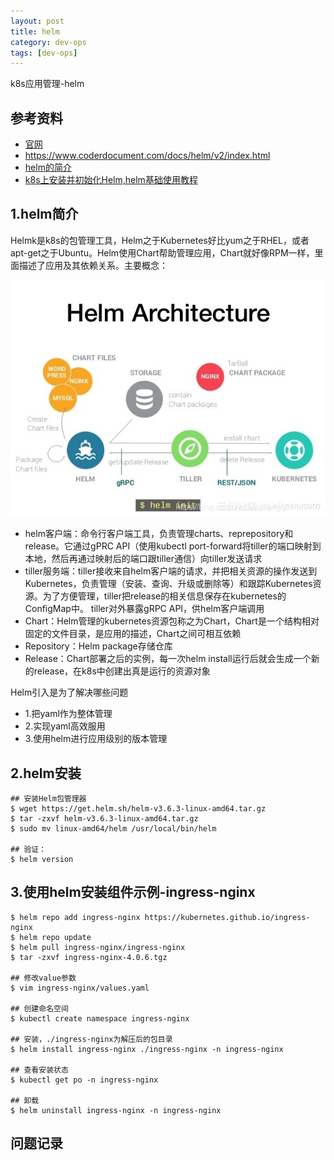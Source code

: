 ```yaml
---
layout: post
title: helm
category: dev-ops
tags: [dev-ops]
---
```


k8s应用管理-helm

## 参考资料
- [官网](https://helm.sh/docs/intro/)
- https://www.coderdocument.com/docs/helm/v2/index.html
- [helm的简介](https://luanpeng.blog.csdn.net/article/details/82219197)
- [k8s上安装并初始化Helm,helm基础使用教程](https://luanpeng.blog.csdn.net/article/details/80873236)

## 1.helm简介
Helmk是k8s的包管理工具，Helm之于Kubernetes好比yum之于RHEL，或者apt-get之于Ubuntu。Helm使用Chart帮助管理应用，Chart就好像RPM一样，里面描述了应用及其依赖关系。主要概念：  

![](../../assets/images/2021/k8s/helm.jpeg)  

- helm客户端：命令行客户端工具，负责管理charts、reprepository和release。它通过gPRC API（使用kubectl port-forward将tiller的端口映射到本地，然后再通过映射后的端口跟tiller通信）向tiller发送请求
- tiller服务端：tiller接收来自helm客户端的请求，并把相关资源的操作发送到Kubernetes，负责管理（安装、查询、升级或删除等）和跟踪Kubernetes资源。为了方便管理，tiller把release的相关信息保存在kubernetes的ConfigMap中。 tiller对外暴露gRPC API，供helm客户端调用
- Chart：Helm管理的kubernetes资源包称之为Chart，Chart是一个结构相对固定的文件目录，是应用的描述，Chart之间可相互依赖
- Repository：Helm package存储仓库
- Release：Chart部署之后的实例，每一次helm install运行后就会生成一个新的release，在k8s中创建出真是运行的资源对象 

Helm引入是为了解决哪些问题  
- 1.把yaml作为整体管理
- 2.实现yaml高效服用
- 3.使用helm进行应用级别的版本管理

## 2.helm安装
``` 
## 安装Helm包管理器
$ wget https://get.helm.sh/helm-v3.6.3-linux-amd64.tar.gz
$ tar -zxvf helm-v3.6.3-linux-amd64.tar.gz
$ sudo mv linux-amd64/helm /usr/local/bin/helm

## 验证：
$ helm version 
```

## 3.使用helm安装组件示例-ingress-nginx
``` 
$ helm repo add ingress-nginx https://kubernetes.github.io/ingress-nginx
$ helm repo update
$ helm pull ingress-nginx/ingress-nginx
$ tar -zxvf ingress-nginx-4.0.6.tgz

## 修改value参数
$ vim ingress-nginx/values.yaml

## 创建命名空间
$ kubectl create namespace ingress-nginx

## 安装，./ingress-nginx为解压后的包目录
$ helm install ingress-nginx ./ingress-nginx -n ingress-nginx

## 查看安装状态
$ kubectl get po -n ingress-nginx

## 卸载
$ helm uninstall ingress-nginx -n ingress-nginx
```

## 问题记录